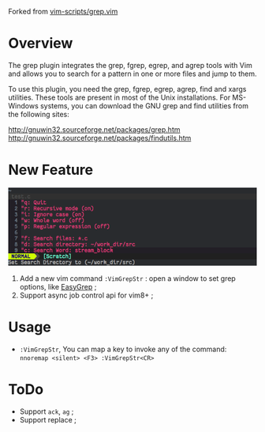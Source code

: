 Forked from [vim-scripts/grep.vim](https://github.com/vim-scripts/grep.vim)

# Overview

The grep plugin integrates the grep, fgrep, egrep, and agrep tools with
Vim and allows you to search for a pattern in one or more files and jump
to them.

To use this plugin, you need the grep, fgrep, egrep, agrep, find and
xargs utilities. These tools are present in most of the Unix installations.
For MS-Windows systems, you can download the GNU grep and find utilities
from the following sites:

   http://gnuwin32.sourceforge.net/packages/grep.htm
   http://gnuwin32.sourceforge.net/packages/findutils.htm


# New Feature

![](https://raw.githubusercontent.com/whatsrtos/grep.vim/master/screenshot/VimGrepStr.png)


1. Add a new vim command `:VimGrepStr` : open a window to set grep options, like [EasyGrep](https://github.com/dkprice/vim-easygrep) ;
2. Support async job control api for vim8+ ;


# Usage

* `:VimGrepStr`, You can map a key to invoke any of the command: `nnoremap <silent> <F3> :VimGrepStr<CR>`


# ToDo

* Support `ack`, `ag` ;
* Support replace ;
